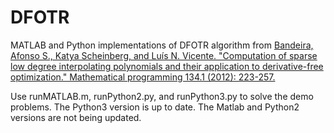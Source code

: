 # DFOTR

MATLAB and Python implementations of DFOTR algorithm from <a href="https://link.springer.com/article/10.1007/s10107-006-0706-8">Bandeira, Afonso S., Katya Scheinberg, and Luís N. Vicente. "Computation of sparse low degree interpolating polynomials and their application to derivative-free optimization." Mathematical programming 134.1 (2012): 223-257.<a>

Use runMATLAB.m, runPython2.py, and runPython3.py to solve the demo problems. The Python3 version is up to date. The Matlab and Python2 versions are not being updated. 
